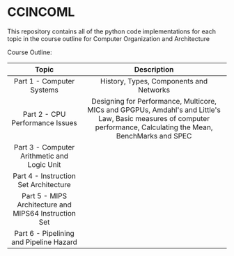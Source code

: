 # **CCINCOML**

This repository contains all of the python code implementations for each topic in the course outline for Computer Organization and Architecture

Course Outline: 

| Topic | Description | 
| :---: | :---: |       
| Part 1 - Computer Systems | History, Types, Components and Networks |
| Part 2 - CPU Performance Issues | Designing for Performance, Multicore, MICs and GPGPUs, Amdahl's and Little's Law, Basic measures of computer performance, Calculating the Mean, BenchMarks and SPEC|
| Part 3 - Computer Arithmetic and Logic Unit | |
| Part 4 - Instruction Set Architecture | |
| Part 5 - MIPS Architecture and MIPS64 Instruction Set | |
| Part 6 - Pipelining and Pipeline Hazard | |








